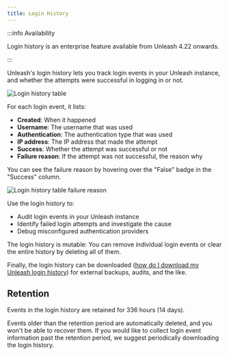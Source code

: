 ```yaml
---
title: Login History
---
```


:::info Availability

Login history is an enterprise feature available from Unleash 4.22 onwards.

:::

Unleash's login history lets you track login events in your Unleash instance, and whether the attempts were successful in logging in or not. 

![Login history table](/img/login-history-table.png)

For each login event, it lists:

 - **Created**: When it happened
 - **Username**: The username that was used
 - **Authentication**: The authentication type that was used
 - **IP address**: The IP address that made the attempt
 - **Success**: Whether the attempt was successful or not
 - **Failure reason**: If the attempt was not successful, the reason why

You can see the failure reason by hovering over the "False" badge in the "Success" column.

![Login history table failure reason](/img/login-history-table-fail.png)

Use the login history to:

- Audit login events in your Unleash instance
- Identify failed login attempts and investigate the cause
- Debug misconfigured authentication providers

The login history is mutable: You can remove individual login events or clear the entire history by deleting all of them.

Finally, the login history can be downloaded ([how do I download my Unleash login history](../how-to/how-to-download-login-history.mdx)) for external backups, audits, and the like.

## Retention

Events in the login history are retained for 336 hours (14 days).

Events older than the retention period are automatically deleted, and you won't be able to recover them. If you would like to collect login event information past the retention period, we suggest periodically downloading the login history.
